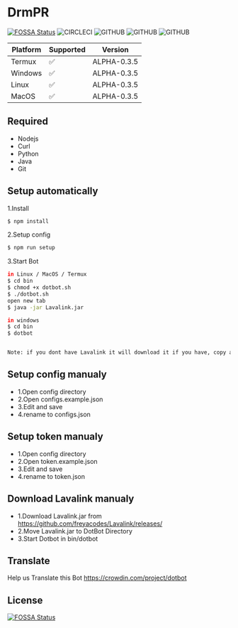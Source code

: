 # DrmPR
[![FOSSA Status](https://app.fossa.com/api/projects/git%2Bgithub.com%2FDemuraAIdev%2FDotBot.svg?type=shield)](https://app.fossa.com/projects/git%2Bgithub.com%2FDemuraAIdev%2FDotBot?ref=badge_shield)
![CIRCLECI](https://img.shields.io/circleci/build/github/DemuraAIdev/DotBot/main?token=cbd5a7f2ea7519ca002178b3830781880caa613a)
![GITHUB](https://img.shields.io/github/license/DemuraAIdev/DotBot)
![GITHUB](https://img.shields.io/github/downloads/DemuraAIdev/DotBot/total)
![GITHUB](https://img.shields.io/github/package-json/v/DemuraAIdev/DotBot)

| Platform | Supported          | Version |
| ------- | ------------------ | ------- |
| Termux   | :white_check_mark: | ALPHA-0.3.5        |
| Windows   | :white_check_mark: | ALPHA-0.3.5        |
| Linux   | :white_check_mark: | ALPHA-0.3.5        |
| MacOS   | :white_check_mark: | ALPHA-0.3.5        |

## Required
- Nodejs
- Curl
- Python
- Java
- Git

## Setup automatically
1.Install
```sh
$ npm install
```
2.Setup config
```sh
$ npm run setup
```
3.Start Bot
```sh
in Linux / MacOS / Termux
$ cd bin
$ chmod +x dotbot.sh
$ ./dotbot.sh
open new tab
$ java -jar Lavalink.jar

in windows
$ cd bin
$ dotbot


Note: if you dont have Lavalink it will download it if you have, copy and paste in DotBot directory
```

## Setup config manualy
- 1.Open config directory
- 2.Open configs.example.json
- 3.Edit and save
- 4.rename to configs.json

## Setup token manualy
- 1.Open config directory
- 2.Open token.example.json
- 3.Edit and save
- 4.rename to token.json

## Download Lavalink manualy
- 1.Download Lavalink.jar from https://github.com/freyacodes/Lavalink/releases/
- 2.Move Lavalink.jar to DotBot Directory
- 3.Start Dotbot in bin/dotbot

## Translate
Help us Translate this Bot
https://crowdin.com/project/dotbot

## License
[![FOSSA Status](https://app.fossa.com/api/projects/git%2Bgithub.com%2FDemuraAIdev%2FDotBot.svg?type=large)](https://app.fossa.com/projects/git%2Bgithub.com%2FDemuraAIdev%2FDotBot?ref=badge_large)